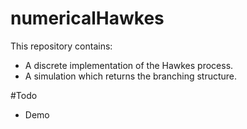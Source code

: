 # numericalHawkes

This repository contains:

- A discrete implementation of the Hawkes process.
- A simulation which returns the branching structure.

#Todo
- Demo
